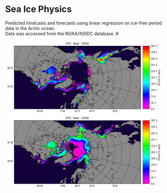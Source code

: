 # Sea Ice Physics
Predicted hindcasts and forecasts using linear regression on ice-free period data in the Arctic ocean.<br>
Data was accessed from the NOAA/NSIDC database.
#<p align="center">
![Alt text](images/past_iifp_1950.png?raw=true "IIFP for 1950")
![Alt text](images/future_iifp_2050.png?raw=true "IIFP for 2050")
</p>
